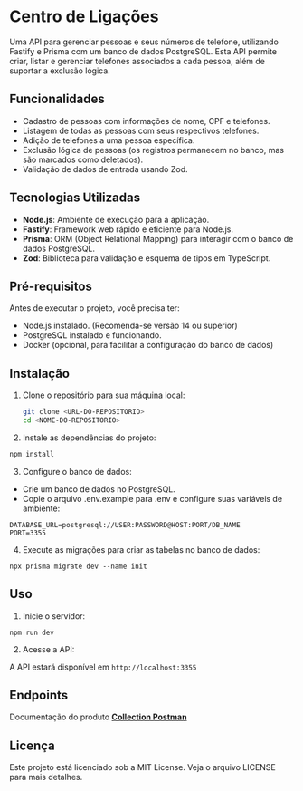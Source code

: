 # Centro de Ligações 

Uma API para gerenciar pessoas e seus números de telefone, utilizando Fastify e Prisma com um banco de dados PostgreSQL. Esta API permite criar, listar e gerenciar telefones associados a cada pessoa, além de suportar a exclusão lógica.

## Funcionalidades

- Cadastro de pessoas com informações de nome, CPF e telefones.
- Listagem de todas as pessoas com seus respectivos telefones.
- Adição de telefones a uma pessoa específica.
- Exclusão lógica de pessoas (os registros permanecem no banco, mas são marcados como deletados).
- Validação de dados de entrada usando Zod.

## Tecnologias Utilizadas

- **Node.js**: Ambiente de execução para a aplicação.
- **Fastify**: Framework web rápido e eficiente para Node.js.
- **Prisma**: ORM (Object Relational Mapping) para interagir com o banco de dados PostgreSQL.
- **Zod**: Biblioteca para validação e esquema de tipos em TypeScript.

## Pré-requisitos

Antes de executar o projeto, você precisa ter:

- Node.js instalado. (Recomenda-se versão 14 ou superior)
- PostgreSQL instalado e funcionando.
- Docker (opcional, para facilitar a configuração do banco de dados)

## Instalação

1. Clone o repositório para sua máquina local:

   ```bash
   git clone <URL-DO-REPOSITORIO>
   cd <NOME-DO-REPOSITORIO>
   ```

2. Instale as dependências do projeto:

```bash
npm install
```
3. Configure o banco de dados:

-   Crie um banco de dados no PostgreSQL.
- Copie o arquivo .env.example para .env e configure suas variáveis de ambiente:

```
DATABASE_URL=postgresql://USER:PASSWORD@HOST:PORT/DB_NAME
PORT=3355
```

4. Execute as migrações para criar as tabelas no banco de dados:

```
npx prisma migrate dev --name init
```

## Uso

1. Inicie o servidor:

```
npm run dev
```

2. Acesse a API:

A API estará disponível em ```http://localhost:3355```


## Endpoints

Documentação do produto [**Collection Postman**](https://documenter.getpostman.com/view/20418848/2sAXxP9CH6)

## Licença

Este projeto está licenciado sob a MIT License. Veja o arquivo LICENSE para mais detalhes.
